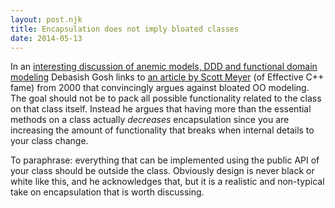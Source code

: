 ```yaml
---
layout: post.njk
title: Encapsulation does not imply bloated classes
date: 2014-05-13
---
```


In an [interesting discussion of anemic models, DDD and functional domain modeling](http://debasishg.blogspot.de/2014/05/functional-patterns-in-domain-modeling.html) Debasish Gosh links to [an article by Scott Meyer](http://www.drdobbs.com/cpp/how-non-member-functions-improve-encapsu/184401197) (of Effective C++ fame) from 2000 that convincingly argues against bloated OO modeling. The goal should not be to pack all possible functionality related to the class on that class itself. Instead he argues that having more than the essential methods on a class actually _decreases_ encapsulation since you are increasing the amount of functionality that breaks when internal details to your class change.

To paraphrase: everything that can be implemented using the public API of your class should be outside the class. Obviously design is never black or white like this, and he acknowledges that, but it is a realistic and non-typical take on encapsulation that is worth discussing.
